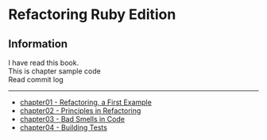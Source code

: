 # Refactoring Ruby Edition

## Information  
I have read this book.  
This is chapter sample code  
Read commit log

----

- [chapter01 - Refactoring, a First Example](https://github.com/jiwhunkim/refactoring-ruby-edition/commits/chapter01)
- [chapter02 - Principles in Refactoring](https://github.com/jiwhunkim/refactoring-ruby-edition/commits/chapter02)
- [chapter03 - Bad Smells in Code](https://github.com/jiwhunkim/refactoring-ruby-edition/commits/chapter03)
- [chapter04 - Building Tests](https://github.com/jiwhunkim/refactoring-ruby-edition/commits/chapter04)

